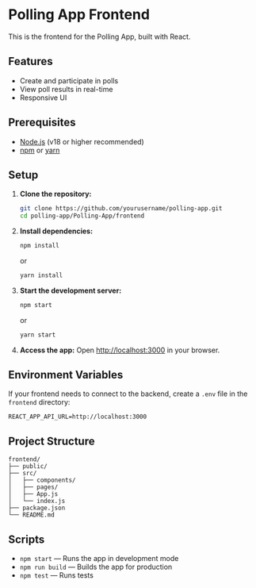 # Polling App Frontend

This is the frontend for the Polling App, built with React.

## Features

- Create and participate in polls
- View poll results in real-time
- Responsive UI

## Prerequisites

- [Node.js](https://nodejs.org/) (v18 or higher recommended)
- [npm](https://www.npmjs.com/) or [yarn](https://yarnpkg.com/)

## Setup

1. **Clone the repository:**
   ```sh
   git clone https://github.com/yourusername/polling-app.git
   cd polling-app/Polling-App/frontend
   ```

2. **Install dependencies:**
   ```sh
   npm install
   ```
   or
   ```sh
   yarn install
   ```

3. **Start the development server:**
   ```sh
   npm start
   ```
   or
   ```sh
   yarn start
   ```

4. **Access the app:**
   Open [http://localhost:3000](http://localhost:3000) in your browser.

## Environment Variables

If your frontend needs to connect to the backend, create a `.env` file in the `frontend` directory:

```
REACT_APP_API_URL=http://localhost:3000
```

## Project Structure

```
frontend/
├── public/
├── src/
│   ├── components/
│   ├── pages/
│   ├── App.js
│   └── index.js
├── package.json
└── README.md
```

## Scripts

- `npm start` — Runs the app in development mode
- `npm run build` — Builds the app for production
- `npm test` — Runs tests

